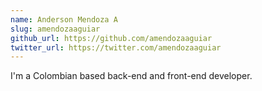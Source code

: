 ```yaml
---
name: Anderson Mendoza A
slug: amendozaaguiar
github_url: https://github.com/amendozaaguiar
twitter_url: https://twitter.com/amendozaaguiar
---
```


I'm a Colombian based back-end and front-end developer.
